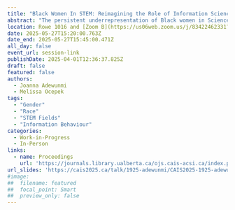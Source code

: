 ```yaml
---
title: "Black Women In STEM: Reimagining the Role of Information Science as a Pathway to STEM Equity in the United States"
abstract: "The persistent underrepresentation of Black women in Science, Technology, Engineering and Mathematics (STEM) fields is largely attributed to their race and gender. With measures and interventions being continually undertaken to attain race and gender parity in STEM workforce, there is a lack of information science-based approaches in literature and practice. This might account for the less progress and increase recorded in the participation of Black women in the profession. This gap in STEM fields is an issue of national importance that seeks urgent solution. This paper aims to highlight the experiences of Black women in STEM, and implications for policy and practice."
location: Rowe 1016 and [Zoom B](https://us06web.zoom.us/j/83422462331?pwd=C3h8KTen5KKaTk2rPZkFhkrqRrmOv6.1)
date: 2025-05-27T15:20:00.763Z
date_end: 2025-05-27T15:45:00.471Z
all_day: false
event_url: session-link
publishDate: 2025-04-01T12:36:37.825Z
draft: false
featured: false
authors:
  - Joanna Adewunmi
  - Melissa Ocepek
tags:
  - "Gender" 
  - "Race" 
  - "STEM Fields" 
  - "Information Behaviour"
categories:
  - Work-in-Progress
  - In-Person
links:
  - name: Proceedings
    url: 'https://journals.library.ualberta.ca/ojs.cais-acsi.ca/index.php/cais-asci/article/view/1925'
url_slides: 'https://cais2025.ca/talk/1925-adewunmi/CAIS2025-1925-adewunmi-Slides.pdf'
#image:
##  filename: featured
##  focal_point: Smart
##  preview_only: false
---
```

